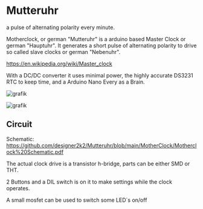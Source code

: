 # Mutteruhr
a pulse of alternating polarity every minute.

Motherclock, or german "Mutteruhr" is a arduino based Master Clock or german "Hauptuhr". 
It generates a short pulse of alternating polarity to drive so called slave clocks or german "Nebenuhr".

https://en.wikipedia.org/wiki/Master_clock

With a DC/DC converter it uses minimal power, the highly accurate DS3231 RTC to keep time, and a Arduino Nano Every as a Brain.

![grafik](https://user-images.githubusercontent.com/1591573/145025681-a7b4bdb3-0974-4b92-9626-26711a841b9c.png)

![grafik](https://user-images.githubusercontent.com/1591573/145027173-5980cd03-52ee-4388-b84f-cefec5592010.png)

## Circuit

Schematic: https://github.com/designer2k2/Mutteruhr/blob/main/MotherClock/Motherclock%20Schematic.pdf

The actual clock drive is a transistor h-bridge, parts can be either SMD or THT. 

2 Buttons and a DIL switch is on it to make settings while the clock operates.

A small mosfet can be used to switch some LED´s on/off
